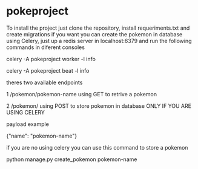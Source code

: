 # pokeproject


To install the project just clone the repository, install requeriments.txt and create migrations
if you want you can create the pokemon in database using Celery, just up a redis server in localhost:6379 and run the following commands in diferent consoles

celery -A pokeproject worker -l info

celery -A pokeproject beat -l info


theres two available endpoints 

1 /pokemon/pokemon-name using GET to retrive a pokemon

2 /pokemon/ using POST to store pokemon in database ONLY IF YOU ARE USING CELERY


payload example


{"name": "pokemon-name"}

if you are no using celery you can use this command to store a pokemon 

python manage.py create_pokemon pokemon-name

